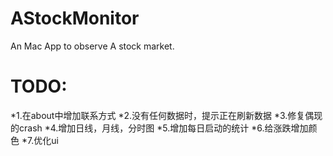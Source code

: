 # AStockMonitor
An Mac App to observe A stock market.

# TODO:
*1.在about中增加联系方式
*2.没有任何数据时，提示正在刷新数据
*3.修复偶现的crash
*4.增加日线，月线，分时图
*5.增加每日启动的统计
*6.给涨跌增加颜色
*7.优化ui
